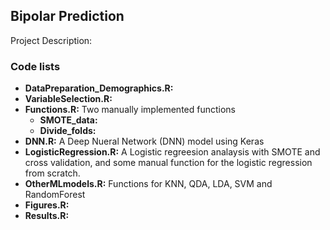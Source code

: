 ## Bipolar Prediction

Project Description:

### Code lists
* __DataPreparation_Demographics.R:__ 
* __VariableSelection.R:__
* __Functions.R:__ Two manually implemented functions
  * __SMOTE_data:__
  * __Divide_folds:__
* __DNN.R:__ A Deep Nueral Network (DNN) model using Keras
* __LogisticRegression.R:__ A Logistic regreesion analaysis with SMOTE and cross validation, and some manual function for the logistic regression from scratch.
* __OtherMLmodels.R:__ Functions for KNN, QDA, LDA, SVM and RandomForest
* __Figures.R:__
* __Results.R:__
